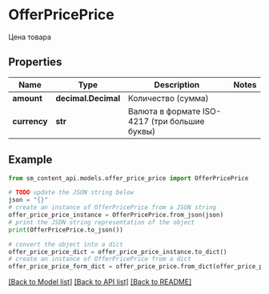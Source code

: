 # OfferPricePrice

Цена товара

## Properties

Name | Type | Description | Notes
------------ | ------------- | ------------- | -------------
**amount** | **decimal.Decimal** | Количество (сумма) | 
**currency** | **str** | Валюта в формате ISO-4217 (три большие буквы) | 

## Example

```python
from sm_content_api.models.offer_price_price import OfferPricePrice

# TODO update the JSON string below
json = "{}"
# create an instance of OfferPricePrice from a JSON string
offer_price_price_instance = OfferPricePrice.from_json(json)
# print the JSON string representation of the object
print(OfferPricePrice.to_json())

# convert the object into a dict
offer_price_price_dict = offer_price_price_instance.to_dict()
# create an instance of OfferPricePrice from a dict
offer_price_price_form_dict = offer_price_price.from_dict(offer_price_price_dict)
```
[[Back to Model list]](../README.md#documentation-for-models) [[Back to API list]](../README.md#documentation-for-api-endpoints) [[Back to README]](../README.md)


